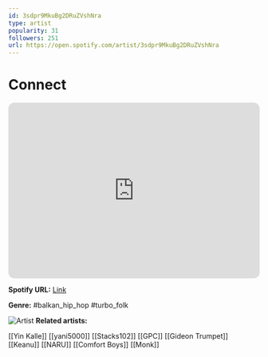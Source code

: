 ```yaml
---
id: 3sdpr9MkuBg2DRuZVshNra
type: artist
popularity: 31
followers: 251
url: https://open.spotify.com/artist/3sdpr9MkuBg2DRuZVshNra
---
```

# Connect

<iframe style="border-radius:12px" src="https://open.spotify.com/embed/artist/3sdpr9MkuBg2DRuZVshNra" width="100%" height="352" frameBorder="0" allowfullscreen="" allow="autoplay; clipboard-write; encrypted-media; fullscreen; picture-in-picture" loading="lazy"></iframe>

**Spotify URL:** [Link](https://open.spotify.com/artist/3sdpr9MkuBg2DRuZVshNra)

**Genre:**  #balkan_hip_hop #turbo_folk

![Artist](https://i.scdn.co/image/ab6761610000e5eba5069ae7a9f6d85865c7bfc6)
**Related artists:**

[[Yin Kalle]]
[[yani5000]]
[[Stacks102]]
[[GPC]]
[[Gideon Trumpet]]
[[Keanu]]
[[NARU]]
[[Comfort Boys]]
[[Monk]]
